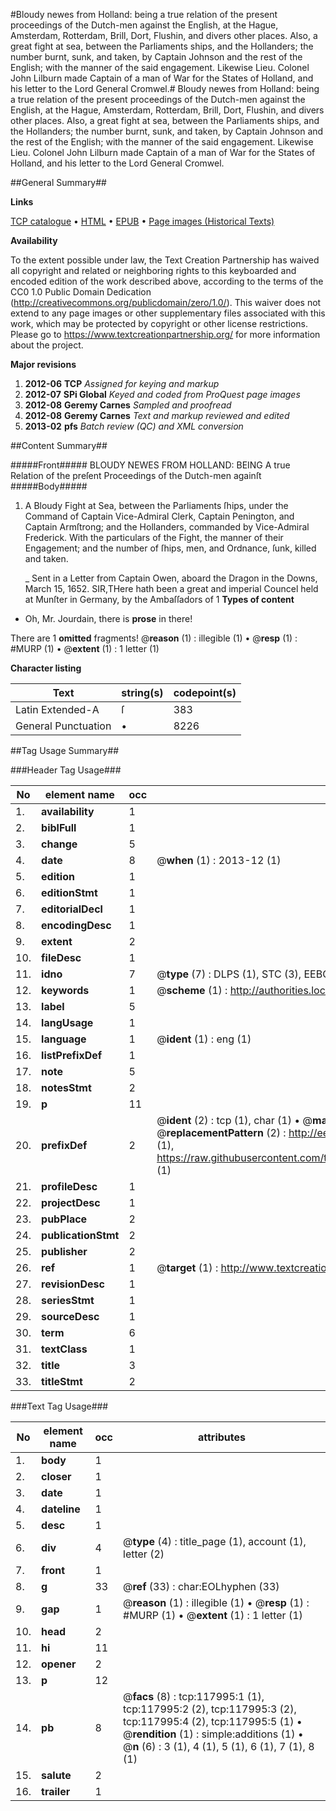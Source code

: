 #Bloudy newes from Holland: being a true relation of the present proceedings of the Dutch-men against the English, at the Hague, Amsterdam, Rotterdam, Brill, Dort, Flushin, and divers other places. Also, a great fight at sea, between the Parliaments ships, and the Hollanders; the number burnt, sunk, and taken, by Captain Johnson and the rest of the English; with the manner of the said engagement. Likewise Lieu. Colonel John Lilburn made Captain of a man of War for the States of Holland, and his letter to the Lord General Cromwel.#
Bloudy newes from Holland: being a true relation of the present proceedings of the Dutch-men against the English, at the Hague, Amsterdam, Rotterdam, Brill, Dort, Flushin, and divers other places. Also, a great fight at sea, between the Parliaments ships, and the Hollanders; the number burnt, sunk, and taken, by Captain Johnson and the rest of the English; with the manner of the said engagement. Likewise Lieu. Colonel John Lilburn made Captain of a man of War for the States of Holland, and his letter to the Lord General Cromwel.

##General Summary##

**Links**

[TCP catalogue](http://www.ota.ox.ac.uk/tcp/)  • 
[HTML](http://tei.it.ox.ac.uk/tcp/Texts-HTML/free/A76/A76894.html)  • 
[EPUB](http://tei.it.ox.ac.uk/tcp/Texts-EPUB/free/A76/A76894.epub) • 
[Page images (Historical Texts)](https://historicaltexts.jisc.ac.uk/eebo-99865744e)

**Availability**

To the extent possible under law, the Text Creation Partnership has waived all copyright and related or neighboring rights to this keyboarded and encoded edition of the work described above, according to the terms of the CC0 1.0 Public Domain Dedication (http://creativecommons.org/publicdomain/zero/1.0/). This waiver does not extend to any page images or other supplementary files associated with this work, which may be protected by copyright or other license restrictions. Please go to https://www.textcreationpartnership.org/ for more information about the project.

**Major revisions**

1. __2012-06__ __TCP__ *Assigned for keying and markup*
1. __2012-07__ __SPi Global__ *Keyed and coded from ProQuest page images*
1. __2012-08__ __Geremy Carnes__ *Sampled and proofread*
1. __2012-08__ __Geremy Carnes__ *Text and markup reviewed and edited*
1. __2013-02__ __pfs__ *Batch review (QC) and XML conversion*

##Content Summary##

#####Front#####
BLOUDY NEWES FROM HOLLAND: BEING A true Relation of the preſent Proceedings of the Dutch-men againſt
#####Body#####

1. A Bloudy Fight at Sea, between the Parliaments ſhips, under the Command of Captain Vice-Admiral Clerk, Captain Penington, and Captain Armſtrong; and the Hollanders, commanded by Vice-Admiral Frederick. With the particulars of the Fight, the manner of their Engagement; and the number of ſhips, men, and Ordnance, ſunk, killed and taken.

    _ Sent in a Letter from Captain Owen, aboard the Dragon in the Downs, March 15, 1652.
SIR,THere hath been a great and imperial Councel held at Munſter in Germany, by the Ambaſſadors of 1
**Types of content**

  * Oh, Mr. Jourdain, there is **prose** in there!

There are 1 **omitted** fragments! 
 @__reason__ (1) : illegible (1)  •  @__resp__ (1) : #MURP (1)  •  @__extent__ (1) : 1 letter (1)

**Character listing**


|Text|string(s)|codepoint(s)|
|---|---|---|
|Latin Extended-A|ſ|383|
|General Punctuation|•|8226|

##Tag Usage Summary##

###Header Tag Usage###

|No|element name|occ|attributes|
|---|---|---|---|
|1.|__availability__|1||
|2.|__biblFull__|1||
|3.|__change__|5||
|4.|__date__|8| @__when__ (1) : 2013-12 (1)|
|5.|__edition__|1||
|6.|__editionStmt__|1||
|7.|__editorialDecl__|1||
|8.|__encodingDesc__|1||
|9.|__extent__|2||
|10.|__fileDesc__|1||
|11.|__idno__|7| @__type__ (7) : DLPS (1), STC (3), EEBO-CITATION (1), PROQUEST (1), VID (1)|
|12.|__keywords__|1| @__scheme__ (1) : http://authorities.loc.gov/ (1)|
|13.|__label__|5||
|14.|__langUsage__|1||
|15.|__language__|1| @__ident__ (1) : eng (1)|
|16.|__listPrefixDef__|1||
|17.|__note__|5||
|18.|__notesStmt__|2||
|19.|__p__|11||
|20.|__prefixDef__|2| @__ident__ (2) : tcp (1), char (1)  •  @__matchPattern__ (2) : ([0-9\-]+):([0-9IVX]+) (1), (.+) (1)  •  @__replacementPattern__ (2) : http://eebo.chadwyck.com/downloadtiff?vid=$1&page=$2 (1), https://raw.githubusercontent.com/textcreationpartnership/Texts/master/tcpchars.xml#$1 (1)|
|21.|__profileDesc__|1||
|22.|__projectDesc__|1||
|23.|__pubPlace__|2||
|24.|__publicationStmt__|2||
|25.|__publisher__|2||
|26.|__ref__|1| @__target__ (1) : http://www.textcreationpartnership.org/docs/. (1)|
|27.|__revisionDesc__|1||
|28.|__seriesStmt__|1||
|29.|__sourceDesc__|1||
|30.|__term__|6||
|31.|__textClass__|1||
|32.|__title__|3||
|33.|__titleStmt__|2||


###Text Tag Usage###

|No|element name|occ|attributes|
|---|---|---|---|
|1.|__body__|1||
|2.|__closer__|1||
|3.|__date__|1||
|4.|__dateline__|1||
|5.|__desc__|1||
|6.|__div__|4| @__type__ (4) : title_page (1), account (1), letter (2)|
|7.|__front__|1||
|8.|__g__|33| @__ref__ (33) : char:EOLhyphen (33)|
|9.|__gap__|1| @__reason__ (1) : illegible (1)  •  @__resp__ (1) : #MURP (1)  •  @__extent__ (1) : 1 letter (1)|
|10.|__head__|2||
|11.|__hi__|11||
|12.|__opener__|2||
|13.|__p__|12||
|14.|__pb__|8| @__facs__ (8) : tcp:117995:1 (1), tcp:117995:2 (2), tcp:117995:3 (2), tcp:117995:4 (2), tcp:117995:5 (1)  •  @__rendition__ (1) : simple:additions (1)  •  @__n__ (6) : 3 (1), 4 (1), 5 (1), 6 (1), 7 (1), 8 (1)|
|15.|__salute__|2||
|16.|__trailer__|1||

